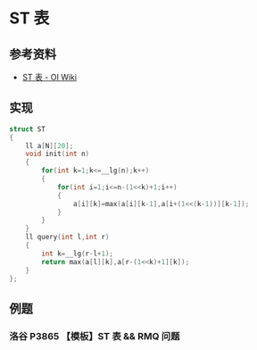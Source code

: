 # ST 表

## 参考资料

- [ST 表 - OI Wiki](https://oi-wiki.org/ds/sparse-table/)

## 实现

```cpp
struct ST
{
	ll a[N][20];
	void init(int n)
	{
		for(int k=1;k<=__lg(n);k++)
		{
			for(int i=1;i<=n-(1<<k)+1;i++)
			{
				a[i][k]=max(a[i][k-1],a[i+(1<<(k-1))][k-1]);
			}
		}
	}
	ll query(int l,int r)
	{
		int k=__lg(r-l+1);
		return max(a[l][k],a[r-(1<<k)+1][k]);
	}
};
```

## 例题

### 洛谷 P3865 【模板】ST 表 && RMQ 问题

<Problem id="P3865" />
